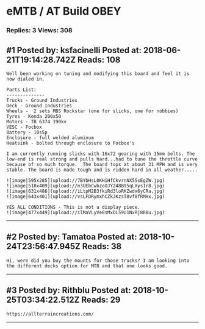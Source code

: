 # eMTB / AT Build OBEY

### Replies: 3 Views: 308

## \#1 Posted by: ksfacinelli Posted at: 2018-06-21T19:14:28.742Z Reads: 108

```
Well been working on tuning and modifying this board and feel it is now dialed in.

Parts List:
--------------
Trucks - Ground Industries 
Deck - Ground Industries
Wheels -  2 sets MBS Rockstar (one for slicks, one for nobbies) 
Tyres - Kenda 200x50 
Motors - TB 6374 190kv
VESC - Focbox
Battery - 10s5p
Enclosure - full welded aluminum 
Heatsink - bolted through enclosure to Focbox's

I am currently running slicks with 16x72 gearing with 15mm belts. The low-end is real strong and pulls hard...had to tune the throttle curve because of so much torque.  The board tops at about 31 MPH and is very stable. The board is made tough and is ridden hard in all weather.....

![image|595x285](upload://7BYbHsL0KHiHfCkvrnNX5SsEgZW.jpg)
![image|518x409](upload://n3UEbCwbzoOJY248B95qLXysIr8.jpg)
![image|631x486](upload://iLtpM2B3fkiRd3loRKZwdx6yCRa.jpg)
![image|643x401](upload://vsLFDRymxhCZkJKzsT8vf8fRMHx.jpg)

YES ALL CONDITIONS - This is not a display piece.
![image|477x449](upload://ilMaVLyVe8sMxDL59U1NxRj8RBu.jpg)
```

---
## \#2 Posted by: Tamatoa Posted at: 2018-10-24T23:56:47.945Z Reads: 38

```
Hi, were did you buy the mounts for those trucks? I am looking into the different decks option for MTB and that one looks good.
```

---
## \#3 Posted by: Rithblu Posted at: 2018-10-25T03:34:22.512Z Reads: 29

```
https://allterraincreations.com/
```

---
